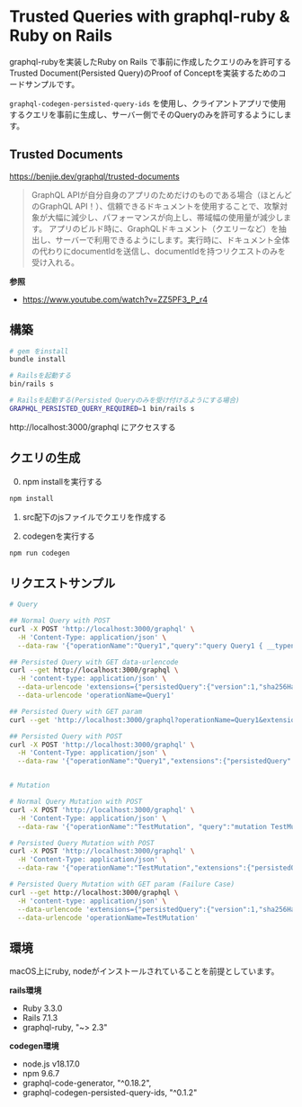 # Trusted Queries with graphql-ruby & Ruby on Rails

graphql-rubyを実装したRuby on Rails で事前に作成したクエリのみを許可するTrusted Document(Persisted Query)のProof of Conceptを実装するためのコードサンプルです。

`graphql-codegen-persisted-query-ids` を使用し、クライアントアプリで使用するクエリを事前に生成し、サーバー側でそのQueryのみを許可するようにします。

## Trusted Documents
https://benjie.dev/graphql/trusted-documents

> GraphQL APIが自分自身のアプリのためだけのものである場合（ほとんどのGraphQL API！）、信頼できるドキュメントを使用することで、攻撃対象が大幅に減少し、パフォーマンスが向上し、帯域幅の使用量が減少します。 アプリのビルド時に、GraphQLドキュメント（クエリーなど）を抽出し、サーバーで利用できるようにします。実行時に、ドキュメント全体の代わりにdocumentIdを送信し、documentIdを持つリクエストのみを受け入れる。

**参照**
- https://www.youtube.com/watch?v=ZZ5PF3_P_r4

## 構築
```bash
# gem をinstall
bundle install

# Railsを起動する
bin/rails s

# Railsを起動する(Persisted Queryのみを受け付けるようにする場合)
GRAPHQL_PERSISTED_QUERY_REQUIRED=1 bin/rails s
```

http://localhost:3000/graphql にアクセスする

## クエリの生成
0. npm installを実行する
```bash
npm install
```

1. src配下のjsファイルでクエリを作成する

2. codegenを実行する
```bash
npm run codegen
```


## リクエストサンプル
```bash
# Query

## Normal Query with POST
curl -X POST 'http://localhost:3000/graphql' \
  -H 'Content-Type: application/json' \
  --data-raw '{"operationName":"Query1","query":"query Query1 { __typename}"}'

## Persisted Query with GET data-urlencode
curl --get http://localhost:3000/graphql \
  -H 'content-type: application/json' \
  --data-urlencode 'extensions={"persistedQuery":{"version":1,"sha256Hash":"bfa62138163a76dca4f6c317779a0954b768b00e9268f6639db90d78633986aa"}}' \
  --data-urlencode 'operationName=Query1'

## Persisted Query with GET param
curl --get 'http://localhost:3000/graphql?operationName=Query1&extensions=%7B%22persistedQuery%22%3A%7B%22version%22%3A1%2C%22sha256Hash%22%3A%22bfa62138163a76dca4f6c317779a0954b768b00e9268f6639db90d78633986aa%22%7D%7D'

## Persisted Query with POST
curl -X POST 'http://localhost:3000/graphql' \
  -H 'Content-Type: application/json' \
  --data-raw '{"operationName":"Query1","extensions":{"persistedQuery":{"version":1,"sha256Hash":"bfa62138163a76dca4f6c317779a0954b768b00e9268f6639db90d78633986aa"}}}'


# Mutation

# Normal Query Mutation with POST
curl -X POST 'http://localhost:3000/graphql' \
  -H 'Content-Type: application/json' \
  --data-raw '{"operationName":"TestMutation", "query":"mutation TestMutation { testField }"}'

# Persisted Query Mutation with POST
curl -X POST 'http://localhost:3000/graphql' \
  -H 'Content-Type: application/json' \
  --data-raw '{"operationName":"TestMutation","extensions":{"persistedQuery":{"version":1,"sha256Hash":"d020631ba2da76821646d798387621cabfc709e911aa263e25c833119fb627ad"}}}'

# Persisted Query Mutation with GET param (Failure Case)
curl --get http://localhost:3000/graphql \
  -H 'content-type: application/json' \
  --data-urlencode 'extensions={"persistedQuery":{"version":1,"sha256Hash":"d020631ba2da76821646d798387621cabfc709e911aa263e25c833119fb627ad"}}' \
  --data-urlencode 'operationName=TestMutation'

```


## 環境
macOS上にruby, nodeがインストールされていることを前提としています。 

**rails環境** 
- Ruby 3.3.0
- Rails 7.1.3
- graphql-ruby, "~> 2.3"

**codegen環境**
- node.js v18.17.0
- npm 9.6.7
- graphql-code-generator, "^0.18.2",
- graphql-codegen-persisted-query-ids, "^0.1.2"
